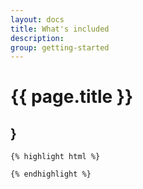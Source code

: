 ```yaml
---
layout: docs
title: What's included
description: 
group: getting-started
---
```


# {{ page.title }}

<section id="headings clearfix">
	<h2 class="section__title">}</h2>


	
	{% highlight html %}

	{% endhighlight %}

</section>